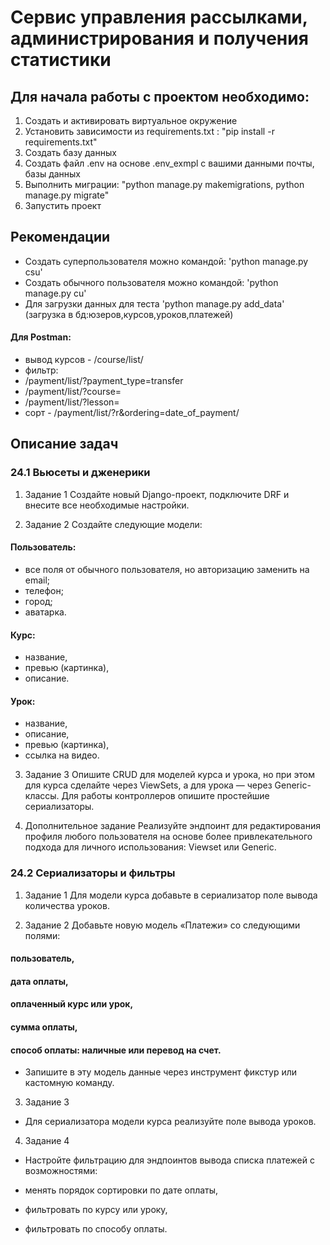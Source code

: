 # Cервис управления рассылками, администрирования и получения статистики

## Для начала работы с проектом необходимо:
1. Создать и активировать виртуальное окружение 
2. Установить зависимости из requirements.txt : "pip install -r requirements.txt"
3. Создать базу данных
4. Создать файл .env на основе .env_exmpl с вашими данными почты, базы данных
5. Выполнить миграции: "python manage.py makemigrations, python manage.py migrate"
6. Запустить проект


## Рекомендации

[//]: # (- Для корректной работы сайта, необходимо создать суперпользователя, и изменить домен в админке &#40;пример: 'http://127.0.0.1:8000/'&#41;)
- Создать суперпользователя можно командой: 'python manage.py csu'
- Создать обычного пользователя можно командой: 'python manage.py cu'
- Для загрузки данных для теста 'python manage.py add_data' (загрузка в бд:юзеров,курсов,уроков,платежей) 

#### Для Postman:
- вывод курсов - /course/list/
- фильтр:
- /payment/list/?payment_type=transfer
- /payment/list/?course=
- /payment/list/?lesson=
- сорт - /payment/list/?r&ordering=date_of_payment/


## Описание задач

### 24.1 Вьюсеты и дженерики
1. Задание 1
Создайте новый Django-проект, подключите DRF и внесите все необходимые настройки.

2. Задание 2
Создайте следующие модели:

#### Пользователь:
- все поля от обычного пользователя, но авторизацию заменить на email;
- телефон;
- город;
- аватарка.
####  Курс:
- название,
- превью (картинка),
- описание.
#### Урок:
- название,
- описание,
- превью (картинка),
- ссылка на видео.

3. Задание 3
Опишите CRUD для моделей курса и урока, но при этом для курса сделайте через ViewSets, а для урока — через Generic-классы.
Для работы контроллеров опишите простейшие сериализаторы.

4. Дополнительное задание
Реализуйте эндпоинт для редактирования профиля любого пользователя на основе более привлекательного подхода для личного использования: Viewset или Generic.
 


### 24.2 Сериализаторы и фильтры
1. Задание 1
Для модели курса добавьте в сериализатор поле вывода количества уроков.

2. Задание 2
Добавьте новую модель «Платежи» со следующими полями:

#### пользователь,
#### дата оплаты,
#### оплаченный курс или урок,
#### сумма оплаты,
#### способ оплаты: наличные или перевод на счет.
- Запишите в эту модель данные через инструмент фикстур или кастомную команду.

3. Задание 3
- Для сериализатора модели курса реализуйте поле вывода уроков.

4. Задание 4
- Настройте фильтрацию для эндпоинтов вывода списка платежей с возможностями:

- менять порядок сортировки по дате оплаты,
- фильтровать по курсу или уроку,
- фильтровать по способу оплаты.